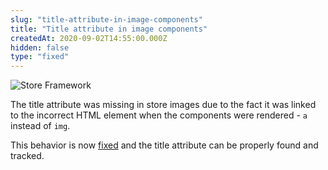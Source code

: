 ```yaml
---
slug: "title-attribute-in-image-components"
title: "Title attribute in image components"
createdAt: 2020-09-02T14:55:00.000Z
hidden: false
type: "fixed"
---
```


![Store Framework](https://cdn.jsdelivr.net/gh/vtexdocs/dev-portal-content@main/images/title-attribute-in-image-components-0.png)

The title attribute was missing in store images due to the fact it was linked to the incorrect HTML element when the components were rendered - `a` instead of `img`.

This behavior is now [fixed](https://github.com/vtex-apps/store-image/pull/24) and the title attribute can be properly found and tracked.
